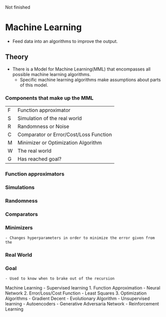 Not finished

# Machine Learning
- Feed data into an algorithms to improve the output.

## Theory
- There is a Model for Machine Learning(MML) that encompasses all possible machine learning algorithms.
	- Specific machine learning algorithms make assumptions about parts of this model.

### Components that make up the MML
|   |                                        |
|---|----------------------------------------|
| F | Function approximator                  |
| S | Simulation of the real world           |
| R | Randomness or Noise                    |
| C | Comparator or Error/Cost/Loss Function |
| M | Minimizer or Optimization Algorithm    |
| W | The real world                         |
| G | Has reached goal?                      |


### Function approximators
### Simulations
### Randomness
### Comparators
### Minimizers
	- Changes hyperparameters in order to minimize the error given from the 
### Real World
### Goal
	- Used to know when to brake out of the recursion




Machine Learning
	- Supervised learning
		1. Function Approximation
			- Neural Network
		2. Error/Loss/Cost Function
			- Least Squares
		3. Optimization Algorithms
			- Gradient Decent
			- Evolutionary Algorithm
	- Unsupervised learning
		- Autoencoders
		- Generative Adversaria Network
		- Reinforcement Learning